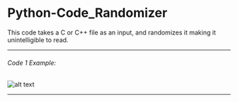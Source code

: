 # Python-Code_Randomizer
This code takes a C or C++ file as an input, and randomizes it making it unintelligible to read. 



------------------------------------------------------------

###### Code 1 Example:
![alt text](https://i.postimg.cc/Qdj1jSM8/Code1-Example.png)

------------------------------------------------------------
